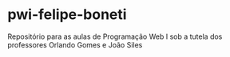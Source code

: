 # pwi-felipe-boneti
Repositório para as aulas de Programação Web I sob a tutela dos professores Orlando Gomes e João Siles
